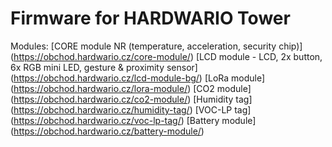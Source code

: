 # Firmware for HARDWARIO Tower
Modules:
[CORE module NR (temperature, acceleration, security chip)] (https://obchod.hardwario.cz/core-module/)
[LCD module - LCD, 2x button, 6x RGB mini LED, gesture & proximity sensor] (https://obchod.hardwario.cz/lcd-module-bg/)
[LoRa module] (https://obchod.hardwario.cz/lora-module/)
[CO2 module] (https://obchod.hardwario.cz/co2-module/)
[Humidity tag] (https://obchod.hardwario.cz/humidity-tag/)
[VOC-LP tag] (https://obchod.hardwario.cz/voc-lp-tag/)
[Battery module] (https://obchod.hardwario.cz/battery-module/)
